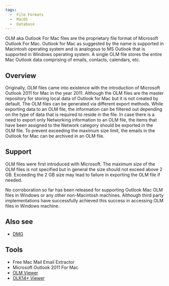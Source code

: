 ```yaml
---
tags:
  -  File Formats
  -  MacOS
  -  Database  
---
```

OLM aka Outlook For Mac files are the proprietary file format of
Microsoft Outlook For Mac. Outlook for Mac as suggested by the name is
supported in Macintosh operating system and is analogous to MS Outlook
that is supported in Windows operating system. A single OLM file stores
the entire Mac Outlook data comprising of emails, contacts, calendars,
etc.

## Overview

Originally, OLM files came into existence with the introduction of
Microsoft Outlook 2011 for Mac in the year 2011. Although the OLM files
are the master repository for storing local data of Outlook for Mac but
it is not created by default. The OLM files can be generated via
different export methods. While exporting data to an OLM file, the
information can be filtered out depending on the type of data that is
required to reside in the file. In case there is a need to export only
Networking information to an OLM file, the items that have been assigned
to the Network category should be exported in the OLM file. To prevent
exceeding the maximum size limit, the emails in the Outlook for Mac can
be archived in an OLM file.

## Support

OLM files were first introduced with Microsoft. The maximum size of the
OLM files is not specified but in general the size should not exceed
above 2 GB. Exceeding the 2 GB size may lead to failure in exporting the
OLM file if needed.

No corroboration so far has been released for supporting Outlook Mac OLM
files in Windows or any other non-Macintosh machines. Although third
party implementations have successfully achieved this success in
accessing OLM files in Windows machine.

## Also see

- [DMG](dmg.md)

## Tools

- Free Mac Mail Email Extractor
- Microsoft Outlook 2011 For Mac
- [OLM Viewer](olm_viewer.md)
- [OLK14\* Viewer](http://www.systoolsgroup.com/olk/viewer)